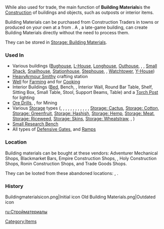 While also used for trade, the main function of **Building Materials**is
the [Construction](Construction.md "wikilink") of buildings and objects,
such as outposts or interior items.

Building Materials can be purchased from Construction Traders in towns
or produced on your own at a [](Stone_Processor.md) from [](Raw_Stone.md). A [](Hybrid_Stone_Mine.md), a late-game building, can create
Building Materials directly without the need to process them.

They can be stored in [Storage: Building
Materials](Storage:_Building_Materials "wikilink").

### Used In

- Various buildings ([Bughouse](Bughouse.md "wikilink"),
  [L-House](L-House.md "wikilink"), [Longhouse](Longhouse.md "wikilink"),
  [Outhouse](Outhouse.md "wikilink"), [](Outpost_s-III.md), [](Outpost_s-IV.md), [Small Shack](Small_Shack.md "wikilink"),
  [Snailhouse](Snailhouse.md "wikilink"),
  [Stationhouse](Stationhouse.md "wikilink"),
  [Stephouse](Stephouse.md "wikilink"), [](Storm_House.md), [Watchtower](Watchtower.md "wikilink"),
  [Y-House](Y-House.md "wikilink"))
- [HeavyArmour Smithy](Heavy_Armour_Smithy.md "wikilink") crafting station
- [Well](Well.md "wikilink") for [Farming](Farming.md "wikilink") and [](Bread_Oven.md) for [Cooking](Cooking.md "wikilink")
- Interior Buildings ([Bed](Bed.md "wikilink"), Bench, [](Display_Stand.md), Interior Wall, Round Bar Table,
  Shelf, Sitting Box, Small Table, Stool, Support Beams, Table) and a
  [Torch Post](Torch_Post.md "wikilink") for lighting
- [Ore Drills](Ore_Drill.md "wikilink"), [](Stone_Mine.md), [](Hybrid_Stone_Mine.md) for Mining
- Various [Storage](Storage.md "wikilink") types ([](Animal_Feeder.md), [](Armour_Storage.md), [](Bread_Basket.md), [](Fabric_Chest.md), [](Flour_Storage.md), [](Food_Store.md), [](General_Storage_Boxes.md), [](General_Storage_Chest.md), [](Grog_Barrels.md), [](Rum_Barrels.md), [](Sake_Barrels.md), [](Shop_Counter.md), [Storage:
  Cactus](Storage:_Cactus "wikilink"), [Storage:
  Cotton](Storage:_Cotton "wikilink"), [Storage:
  Greenfruit](Storage:_Greenfruit "wikilink"), [Storage:
  Hashish](Storage:_Hashish "wikilink"), [Storage:
  Hemp](Storage:_Hemp "wikilink"), [Storage:
  Meat](Storage:_Meat "wikilink"), [Storage:
  Riceweed](Storage:_Riceweed "wikilink"), [Storage:
  Skins](Storage:_Skins "wikilink"), [Storage:
  Wheatstraw](Storage:_Wheatstraw "wikilink"), [](Weapon_Cabinet.md), [](Weapon_Stand.md))
- [Small Research Bench](Small_Research_Bench.md "wikilink")
- All types of [Defensive Gates](Defensive_Gates.md "wikilink"), [](Defensive_Walls.md) and [Ramps](Ramps.md "wikilink")

### Location

Building materials can be bought at these vendors: Adventurer Mechanical
Shops, Blackmarket Bars, Empire Construction Shops, [](Hive_Trader.md), Holy Construction Shops, Ronin
Construction Shops, and Trade Goods Shops.

They can be looted from these abandoned locations: [](Holy_Mine_Ruin.md), [](Tiny_Settlement.md).

### History

Buildingmaterialsicon.png\|Initial icon Old Building
Materials.png\|Outdated icon

[ru:Стройматериалы](ru:Стройматериалы "wikilink")

[Category:Items](Category:Items "wikilink")